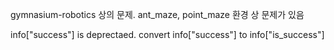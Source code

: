 gymnasium-robotics 상의 문제.
ant_maze, point_maze 환경 상 문제가 있음

info["success"] is deprectaed.
convert info["success"] to info["is_success"]